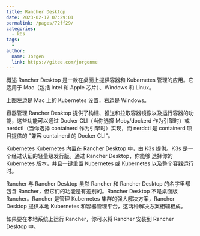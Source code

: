 ```yaml
---
title: Rancher Desktop
date: 2023-02-17 07:29:01
permalink: /pages/72ff29/
categories:
  - k8s
tags:
  - 
author: 
  name: Jorgen
  link: https://gitee.com/jorgenme
---
```


概述
Rancher Desktop 是一款在桌面上提供容器和 Kubernetes 管理的应用。它适用于 Mac（包括 Intel 和 Apple 芯片）、Windows 和 Linux。

 上图左边是 Mac 上的 Kubernetes 设置，右边是 Windows。

容器管理
Rancher Desktop 提供了构建、推送和拉取容器镜像以及运行容器的功能，这些功能可以通过 Docker CLI（当你选择 Moby/dockerd 作为引擎时）或 nerdctl（当你选择 containerd 作为引擎时）实现，而 nerdctl 是 containerd 项目提供的 "兼容 containerd 的 Docker CLI"。

Kubernetes
Kubernetes 内置在 Rancher Desktop 中，由 K3s 提供。K3s 是一个经过认证的轻量级发行版。通过 Rancher Desktop，你能够 选择你的 Kubernetes 版本，并且一键重置 Kubernetes 或 Kubernetes 以及整个容器运行时。

Rancher 与 Rancher Desktop
虽然 Rancher 和 Rancher Desktop 的名字里都包含 Rancher，但它们的功能是有差别的。Rancher Desktop 不是桌面版 Rancher。Rancher 是管理 Kubernetes 集群的强大解决方案，Rancher Desktop 提供本地 Kubernetes 和容器管理平台，这两种解决方案相辅相成。

如果要在本地系统上运行 Rancher，你可以将 Rancher 安装到 Rancher Desktop 中。